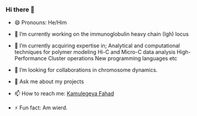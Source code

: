 ### Hi there 👋

- 😄 Pronouns: He/Him

- 🔭 I’m currently working on the immunoglobulin heavy chain (Igh) locus

- 🌱 I’m currently  acquiring expertise in; 
Analytical and computational techniques for polymer modeling
Hi-C and Micro-C data analysis
High-Performance Cluster operations
New programming languages
etc 

- 🤔 I’m looking for collaborations in chromosome dynamics.

- 💬 Ask me about my projects

- 📫 How to reach me: [Kamulegeya Fahad](linkedin.com/in/kamulegeya-fahad-a872b514a) 


- ⚡ Fun fact: Am wierd.
